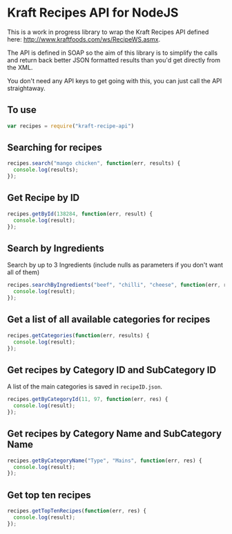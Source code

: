# Kraft Recipes API for NodeJS
This is a work in progress library to wrap the Kraft Recipes API defined here: http://www.kraftfoods.com/ws/RecipeWS.asmx.

The API is defined in SOAP so the aim of this library is to simplify the calls and return back better JSON formatted results than you'd get directly from the XML.

You don't need any API keys to get going with this, you can just call the API straightaway.

## To use
```javascript
var recipes = require("kraft-recipe-api")
```

## Searching for recipes
```javascript
recipes.search("mango chicken", function(err, results) {
  console.log(results);
});
```

## Get Recipe by ID
```javascript
recipes.getById(138284, function(err, result) {
  console.log(result);
});
```

## Search by Ingredients
Search by up to 3 Ingredients (include nulls as parameters if you don't want all of them)
```javascript
recipes.searchByIngredients("beef", "chilli", "cheese", function(err, results) {
  console.log(result);
});
```

## Get a list of all available categories for recipes
```javascript
recipes.getCategories(function(err, results) {
  console.log(result);
});
```

## Get recipes by Category ID and SubCategory ID
A list of the main categories is saved in `recipeID.json`.
```javascript
recipes.getByCategoryId(11, 97, function(err, res) {
  console.log(result);
});
```

## Get recipes by Category Name and SubCategory Name
```javascript
recipes.getByCategoryName("Type", "Mains", function(err, res) {
  console.log(result);
});
```

## Get top ten recipes
```javascript
recipes.getTopTenRecipes(function(err, res) {
  console.log(result);
});
```
